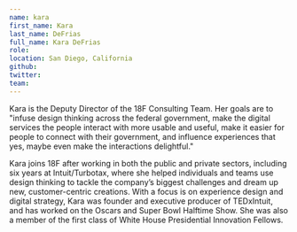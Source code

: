 ```yaml
---
name: kara
first_name: Kara
last_name: DeFrias
full_name: Kara DeFrias
role:
location: San Diego, California
github:
twitter:
team:
---
```


Kara is the Deputy Director of the 18F Consulting Team. Her goals are to "infuse design thinking across the federal government, make the digital services the people interact with more usable and useful, make it easier for people to connect with their government, and influence experiences that yes, maybe even make the interactions delightful."

Kara joins 18F after working in both the public and private sectors, including six years at Intuit/Turbotax, where she helped individuals and teams use design thinking to tackle the company’s biggest challenges and dream up new, customer-centric creations. With a focus is on experience design and digital strategy, Kara was founder and executive producer of TEDxIntuit, and has worked on the Oscars and Super Bowl Halftime Show. She was also a member of the first class of White House Presidential Innovation Fellows.
